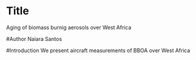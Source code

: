 # Title
Aging of biomass burnig aerosols over West Africa

#Author
Naiara Santos

#Introduction
We present aircraft measurements of BBOA over West Africa
